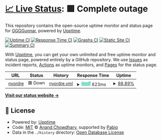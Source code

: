 # [📈 Live Status](https://GGGGunnar.github.io/upptime): <!--live status--> **🟥 Complete outage**

This repository contains the open-source uptime monitor and status page for [GGGGunnar](https://GGGGunnar.github.io/upptime), powered by [Upptime](https://github.com/upptime/upptime).

[![Uptime CI](https://github.com/GGGGunnar/upptime/workflows/Uptime%20CI/badge.svg)](https://github.com/GGGGunnar/upptime/actions?query=workflow%3A%22Uptime+CI%22)
[![Response Time CI](https://github.com/GGGGunnar/upptime/workflows/Response%20Time%20CI/badge.svg)](https://github.com/GGGGunnar/upptime/actions?query=workflow%3A%22Response+Time+CI%22)
[![Graphs CI](https://github.com/GGGGunnar/upptime/workflows/Graphs%20CI/badge.svg)](https://github.com/GGGGunnar/upptime/actions?query=workflow%3A%22Graphs+CI%22)
[![Static Site CI](https://github.com/GGGGunnar/upptime/workflows/Static%20Site%20CI/badge.svg)](https://github.com/GGGGunnar/upptime/actions?query=workflow%3A%22Static+Site+CI%22)
[![Summary CI](https://github.com/GGGGunnar/upptime/workflows/Summary%20CI/badge.svg)](https://github.com/GGGGunnar/upptime/actions?query=workflow%3A%22Summary+CI%22)

With [Upptime](https://upptime.js.org), you can get your own unlimited and free uptime monitor and status page, powered entirely by a GitHub repository. We use [Issues](https://github.com/GGGGunnar/upptime/issues) as incident reports, [Actions](https://github.com/GGGGunnar/upptime/actions) as uptime monitors, and [Pages](https://GGGGunnar.github.io/upptime) for the status page.

<!--start: status pages-->
<!-- This summary is generated by Upptime (https://github.com/upptime/upptime) -->
<!-- Do not edit this manually, your changes will be overwritten -->
<!-- prettier-ignore -->
| URL | Status | History | Response Time | Uptime |
| --- | ------ | ------- | ------------- | ------ |
| <img alt="" src="https://icons.duckduckgo.com/ip3/nyordre.no.ico" height="13"> [nyordre](https://nyordre.no) | 🟥 Down | [nyordre.yml](https://github.com/GGGGunnar/upptime/commits/HEAD/history/nyordre.yml) | <details><summary><img alt="Response time graph" src="./graphs/nyordre/response-time-week.png" height="20"> 823ms</summary><br><a href="https://GGGGunnar.github.io/upptime/history/nyordre"><img alt="Response time 813" src="https://img.shields.io/endpoint?url=https%3A%2F%2Fraw.githubusercontent.com%2FGGGGunnar%2Fupptime%2FHEAD%2Fapi%2Fnyordre%2Fresponse-time.json"></a><br><a href="https://GGGGunnar.github.io/upptime/history/nyordre"><img alt="24-hour response time 875" src="https://img.shields.io/endpoint?url=https%3A%2F%2Fraw.githubusercontent.com%2FGGGGunnar%2Fupptime%2FHEAD%2Fapi%2Fnyordre%2Fresponse-time-day.json"></a><br><a href="https://GGGGunnar.github.io/upptime/history/nyordre"><img alt="7-day response time 823" src="https://img.shields.io/endpoint?url=https%3A%2F%2Fraw.githubusercontent.com%2FGGGGunnar%2Fupptime%2FHEAD%2Fapi%2Fnyordre%2Fresponse-time-week.json"></a><br><a href="https://GGGGunnar.github.io/upptime/history/nyordre"><img alt="30-day response time 813" src="https://img.shields.io/endpoint?url=https%3A%2F%2Fraw.githubusercontent.com%2FGGGGunnar%2Fupptime%2FHEAD%2Fapi%2Fnyordre%2Fresponse-time-month.json"></a><br><a href="https://GGGGunnar.github.io/upptime/history/nyordre"><img alt="1-year response time 813" src="https://img.shields.io/endpoint?url=https%3A%2F%2Fraw.githubusercontent.com%2FGGGGunnar%2Fupptime%2FHEAD%2Fapi%2Fnyordre%2Fresponse-time-year.json"></a></details> | <details><summary><a href="https://GGGGunnar.github.io/upptime/history/nyordre">88.89%</a></summary><a href="https://GGGGunnar.github.io/upptime/history/nyordre"><img alt="All-time uptime 90.33%" src="https://img.shields.io/endpoint?url=https%3A%2F%2Fraw.githubusercontent.com%2FGGGGunnar%2Fupptime%2FHEAD%2Fapi%2Fnyordre%2Fuptime.json"></a><br><a href="https://GGGGunnar.github.io/upptime/history/nyordre"><img alt="24-hour uptime 85.53%" src="https://img.shields.io/endpoint?url=https%3A%2F%2Fraw.githubusercontent.com%2FGGGGunnar%2Fupptime%2FHEAD%2Fapi%2Fnyordre%2Fuptime-day.json"></a><br><a href="https://GGGGunnar.github.io/upptime/history/nyordre"><img alt="7-day uptime 88.89%" src="https://img.shields.io/endpoint?url=https%3A%2F%2Fraw.githubusercontent.com%2FGGGGunnar%2Fupptime%2FHEAD%2Fapi%2Fnyordre%2Fuptime-week.json"></a><br><a href="https://GGGGunnar.github.io/upptime/history/nyordre"><img alt="30-day uptime 90.33%" src="https://img.shields.io/endpoint?url=https%3A%2F%2Fraw.githubusercontent.com%2FGGGGunnar%2Fupptime%2FHEAD%2Fapi%2Fnyordre%2Fuptime-month.json"></a><br><a href="https://GGGGunnar.github.io/upptime/history/nyordre"><img alt="1-year uptime 90.33%" src="https://img.shields.io/endpoint?url=https%3A%2F%2Fraw.githubusercontent.com%2FGGGGunnar%2Fupptime%2FHEAD%2Fapi%2Fnyordre%2Fuptime-year.json"></a></details>

<!--end: status pages-->

[**Visit our status website →**](https://GGGGunnar.github.io/upptime)

## 📄 License

- Powered by: [Upptime](https://github.com/upptime/upptime)
- Code: [MIT](./LICENSE) © [Anand Chowdhary](https://anandchowdhary.com), supported by [Pabio](https://pabio.com)
- Data in the `./history` directory: [Open Database License](https://opendatacommons.org/licenses/odbl/1-0/)

